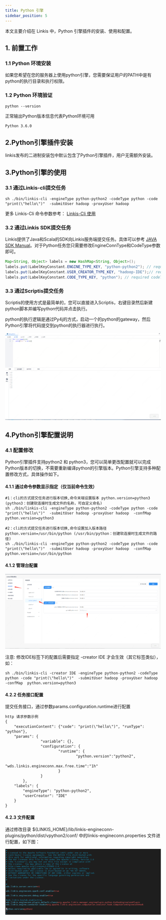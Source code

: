 ```yaml
---
title: Python 引擎
sidebar_position: 5
---
```


本文主要介绍在 Linkis 中，Python 引擎插件的安装、使用和配置。

## 1. 前置工作
### 1.1 Python 环境安装

如果您希望在您的服务器上使用python引擎，您需要保证用户的PATH中是有python的执行目录和执行权限。

### 1.2 Python 环境验证
```
python --version
```
正常输出Python版本信息代表Python环境可用
```
Python 3.6.0
```

## 2.Python引擎插件安装

linkis发布的二进制安装包中默认包含了Python引擎插件，用户无需额外安装。

## 3.Python引擎的使用

### 3.1 通过Linkis-cli提交任务

```shell
sh ./bin/linkis-cli -engineType python-python2 -codeType python -code "print(\"hello\")"  -submitUser hadoop -proxyUser hadoop
```
更多 Linkis-Cli 命令参数参考： [Linkis-Cli 使用](../user-guide/linkiscli-manual.md)

### 3.2 通过Linkis SDK提交任务

Linkis提供了Java和Scala的SDK向Linkis服务端提交任务。具体可以参考 [JAVA SDK Manual](../user-guide/sdk-manual.md)。对于Python任务您只需要修改EngineConnType和CodeType参数即可。

```java
Map<String, Object> labels = new HashMap<String, Object>();
labels.put(LabelKeyConstant.ENGINE_TYPE_KEY, "python-python2"); // required engineType Label
labels.put(LabelKeyConstant.USER_CREATOR_TYPE_KEY, "hadoop-IDE");// required execute user and creator
labels.put(LabelKeyConstant.CODE_TYPE_KEY, "python"); // required codeType 
```
### 3.3 通过Scriptis提交任务

Scriptis的使用方式是最简单的，您可以直接进入Scriptis，右键目录然后新建python脚本并编写python代码并点击执行。

python的执行逻辑是通过Py4j的方式，启动一个的python的gateway，然后Python引擎将代码提交到python的执行器进行执行。

![](/Images-zh/EngineUsage/python-run.png)

## 4.Python引擎配置说明

### 4.1 配置修改
Python引擎插件支持python2 和 python3，您可以简单更改配置就可以完成Python版本的切换，不需要重新编译python的引擎版本。Python引擎支持多种配置修改方式，具体操作如下。

#### 4.1.1 通过命令参数显示指定（仅当前命令生效）

```
#1：cli的方式提交任务进行版本切换,命令末端设置版本 python.version=python3 (python3：创建软连接时生成文件的名称，可自定义命名)
sh ./bin/linkis-cli -engineType python-python2 -codeType python -code "print(\"hello\")"  -submitUser hadoop -proxyUser hadoop  -confMap  python.version=python3

#2：cli的方式提交任务进行版本切换,命令设置加入版本路径 python.version=/usr/bin/python (/usr/bin/python：创建软连接时生成文件的路径)
sh ./bin/linkis-cli -engineType python-python2 -codeType python -code "print(\"hello\")"  -submitUser hadoop -proxyUser hadoop  -confMap  python.version=/usr/bin/python

```

#### 4.1.2 管理台配置

![](/Images-zh/EngineUsage/python-config.png)

注意: 修改IDE标签下的配置后需要指定 -creator IDE 才会生效（其它标签类似），如：

```shell
sh ./bin/linkis-cli -creator IDE -engineType python-python2 -codeType python -code "print(\"hello\")"  -submitUser hadoop -proxyUser hadoop  -confMap  python.version=python3
```

#### 4.2.2 任务接口配置
提交任务接口，通过参数params.configuration.runtime进行配置

```shell
http 请求参数示例 
{
    "executionContent": {"code": "print(\"hello\")", "runType":  "python"},
    "params": {
                "variable": {},
                "configuration": {
                        "runtime": {
                                "python.version":"python2",
                                "wds.linkis.engineconn.max.free.time":"1h"
                        }
                }
        },
    "labels": {
        "engineType": "python-python2",
        "userCreator": "IDE"
    }
}
```

#### 4.2.3 文件配置
通过修改目录 ${LINKIS_HOME}/lib/linkis-engineconn-plugins/python/dist/vpython2/conf/ 中的linkis-engineconn.properties 文件进行配置，如下图：

![](/Images-zh/EngineUsage/python-conf.png)

